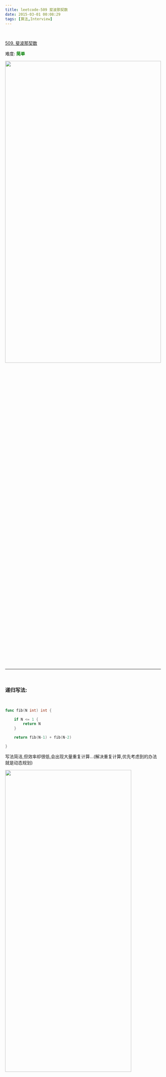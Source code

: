 ```yaml
---
title: leetcode-509 斐波那契数
date: 2015-03-01 00:08:29
tags: [算法,Interview]
---
```


<br>


[509. 斐波那契数](https://leetcode-cn.com/problems/fibonacci-number/)


难度:  <font color="green">**简单**</font>


<img src="leetcode-509-斐波那契数/0.png" width = 100% height = 50% />



<br>

---

<br>


### 递归写法:

<br>

```go
func fib(N int) int {

    if N <= 1 {
        return N
    }

    return fib(N-1) + fib(N-2)

}
```


写法简洁,但效率却很低,会出现大量重复计算...(解决重复计算,优先考虑到的办法就是动态规划)




<img src="leetcode-509-斐波那契数/1.png" width = 90% height = 50% />

即约为 $\frac{1}{\sqrt{5} }\cdot [ (1.618)^n + (0.618)^n$]



<br>




一般都认为这种写法的时间复杂度为: $O(2^n)$ :

<img src="leetcode-509-斐波那契数/2.png" width = 100% height = 50% />



求解F(n),必须先计算F(n-1)和F(n-2),计算F(n-1)和F(n-2)，又必须先计算F(n-3)和F(n-4).... 以此类推，直至必须先计算F(1)和F(0),然后逆推得到F(n-1)和F(n-2)的结果，从而得到F(n).  

可见过程中要计算很多重复的值(且没有将这些过程中的值存储起来复用)，在时间上造成了很大浪费，算法的时间复杂度随着N的增大呈现指数增长，时间的复杂度为$O(2^n)$


<br>


---

<br>

### 非递归写法:

<br>


```go
func fib(N int) int {

    a,b := 0,1 //这其实就是f(0)和f(1)

    for i := 0; i < N; i++ {
        a, b = b, a+b //每次循环,依次变为1,1 / 1,2 / 2,3 / 3,5 / 5,8...
    }

    return a
}
```

<br>

时间复杂度为: $O(n)$

从 $n>2$ 开始，用F(n-1)和F(n-2)两个数相加求出结果，避免大量重复计算，其的效率比递归算法快得多，算法的时间复杂度与n成正比，即算法的时间复杂度为 $O(n)$



<br>




---


<br>


### 动态规划解法:


<br>



时间复杂度为 $O(n)$

参见:

[动态规划套路详解](https://leetcode-cn.com/problems/fibonacci-number/solution/dong-tai-gui-hua-tao-lu-xiang-jie-by-labuladong/)


[面试题10- I. 斐波那契数列（动态规划，清晰图解）](https://leetcode-cn.com/problems/fei-bo-na-qi-shu-lie-lcof/solution/mian-shi-ti-10-i-fei-bo-na-qi-shu-lie-dong-tai-gui/)



---


<br>


### 矩阵相乘法:


<br>


根据上面的递归公式, 可以得到 

 
<img src="leetcode-509-斐波那契数/3.png" width = 100% height = 50% />





计算f(n)就简化为计算${矩阵}^{n-2}$，而计算${矩阵}^{n-2}$，又可以进行分解，即计算$${矩阵}^{\frac{n-2}{2}}$$的平方，逐步分解下去. 由于折半计算矩阵次方，因而时间复杂度为$O(\log_2n)$


<br>

```go
func fib(N int) int {
	if N == 0 || N == 1 {
		return N
	}
	// first 是第0个和第1个元素
	first := [][2]int{[2]int{0, 1}, [2]int{0, 0}}
	// temp为系数
	temp := [][2]int{[2]int{0, 1}, [2]int{1, 1}}
	res := matrix22_pow(temp, N - 1)
	return matrix22_mul(first, res)[0][1]
}

func matrix22_pow(x [][2]int, n int) [][2]int {
	r := x
	res := [][2]int{[2]int{1, 0}, [2]int{0, 1}}
	for n != 0 {
		if n & 1 == 1 {
			// 最低二进制位为1
			res = matrix22_mul(res, r)
		}
		// 2维矩阵相乘
		r = matrix22_mul(r, r)
		n >>= 1
	}
	return res
}

func matrix22_mul(x, y [][2]int) [][2]int {
	temp := make([][2]int, 2)
	temp[0][0] = x[0][0] * y[0][0] + x[0][1] * y[0][1]
	temp[0][1] = x[0][0] * y[0][1] + x[0][1] * y[1][1]
	temp[1][0] = x[1][0] * y[0][0] + x[1][1] * y[0][1]
	temp[1][1] = x[1][0] * y[1][0] + x[1][1] * y[1][1]
	return temp
}

```


<br>




---

<br>


达到同样目的,时间复杂度可以是 $O(2^n)$,也可以是 $O(\log_2n)$.可见算法选取是有多么重要,性能可能千差万别


<br>



更多参考:



[斐波那契数列三种解法及时间复杂度分析](https://wmjtxt.github.io/2018/12/26/three_method_of_fibonacci/)

[斐波那契数的时间复杂度、空间复杂度详解](https://blog.csdn.net/lxf_style/article/details/80458519)

[斐波那契数列的三种时间复杂度](https://www.cnblogs.com/zlshtml/p/11267310.html)



[6种解法解决斐波那契数列](https://leetcode-cn.com/problems/fibonacci-number/solution/6chong-jie-fa-jie-jue-fei-bo-na-qi-shu-lie-by-sunh/)
